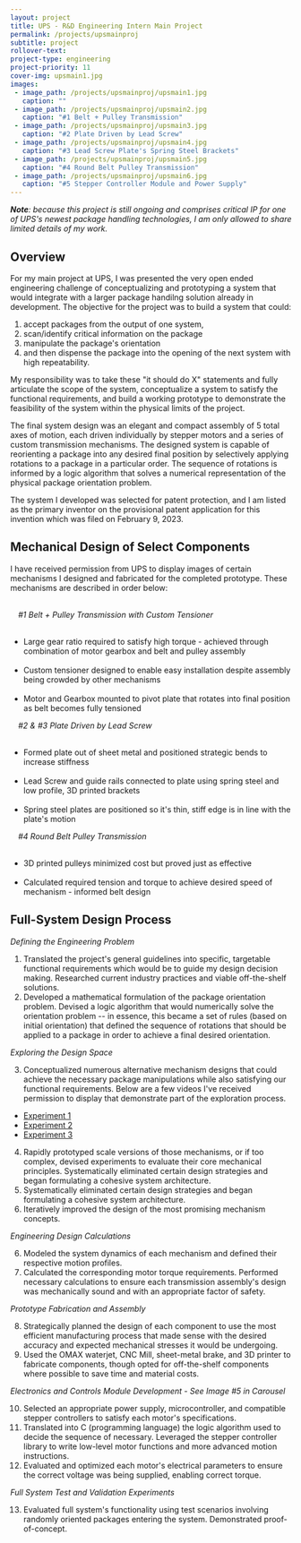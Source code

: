 ```yaml
---
layout: project
title: UPS - R&D Engineering Intern Main Project
permalink: /projects/upsmainproj
subtitle: project
rollover-text:
project-type: engineering
project-priority: 11
cover-img: upsmain1.jpg
images:
 - image_path: /projects/upsmainproj/upsmain1.jpg
   caption: ""
 - image_path: /projects/upsmainproj/upsmain2.jpg
   caption: "#1 Belt + Pulley Transmission"
 - image_path: /projects/upsmainproj/upsmain3.jpg
   caption: "#2 Plate Driven by Lead Screw"
 - image_path: /projects/upsmainproj/upsmain4.jpg
   caption: "#3 Lead Screw Plate's Spring Steel Brackets"
 - image_path: /projects/upsmainproj/upsmain5.jpg
   caption: "#4 Round Belt Pulley Transmission"
 - image_path: /projects/upsmainproj/upsmain6.jpg
   caption: "#5 Stepper Controller Module and Power Supply"
---
```

<span style="font-style:oblique"><b>Note</b>: because this project is still ongoing and comprises critical IP for one of UPS's newest package handling technologies, I am only allowed to share limited details of my work.</span>

## Overview
For my main project at UPS, I was presented the very open ended engineering challenge of conceptualizing and prototyping a system that would integrate with a larger package handilng solution already in development. The objective for the project was to build a system that could:
1.  accept packages from the output of one system,
2.  scan/identify critical information on the package
3.  manipulate the package's orientation
4.  and then dispense the package into the opening of the next system with high repeatability.

My responsibility was to take these "it should do X" statements and fully articulate the scope of the system, conceptualize a system to satisfy the functional requirements, and build a working prototype to demonstrate the feasibility of the system within the physical limits of the project.

 The final system design was an elegant and compact assembly of 5 total axes of motion, each driven individually by stepper motors and a series of custom transmission mechanisms. The designed system is capable of reorienting a package into any desired final position by selectively applying rotations to a package in a particular order. The sequence of rotations is informed by a logic algorithm that solves a numerical representation of the physical package orientation problem.

The system I developed was selected for patent protection, and I am listed as the primary inventor on the provisional patent application for this invention which was filed on February 9, 2023.

## Mechanical Design of Select Components

I have received permission from UPS to display images of certain mechanisms I designed and fabricated for the completed prototype. These mechanisms are described in order below:<br><br>

<span style="font-style:oblique; font-weight:415;">&emsp;#1 Belt + Pulley Transmission with Custom Tensioner</span>
<ul>
    &emsp;<li>Large gear ratio required to satisfy high torque - achieved through combination of motor gearbox and belt and pulley assembly</li>
    &emsp;<li>Custom tensioner designed to enable easy installation despite assembly being crowded by other mechanisms</li>
    &emsp;&emsp;<li>Motor and Gearbox mounted to pivot plate that rotates into final position as belt becomes fully tensioned</li>
</ul>

<span style="font-style:oblique; font-weight:415;">&emsp;#2 & #3 Plate Driven by Lead Screw</span>
<ul>
    &emsp;<li>Formed plate out of sheet metal and positioned strategic bends to increase stiffness</li>
    &emsp;<li>Lead Screw and guide rails connected to plate using spring steel and low profile, 3D printed brackets</li>
    &emsp;&emsp;<li>Spring steel plates are positioned so it's thin, stiff edge is in line with the plate's motion</li>
</ul>

<span style="font-style:oblique; font-weight:415;">&emsp;#4 Round Belt Pulley Transmission</span>
<ul>
    &emsp;<li>3D printed pulleys minimized cost but proved just as effective</li>
    &emsp;<li>Calculated required tension and torque to achieve desired speed of mechanism - informed belt design</li>
</ul>

## Full-System Design Process 

<span style="font-style:oblique; font-weight:415;">Defining the Engineering Problem</span>

1.  Translated the project's general guidelines into specific, targetable functional requirements which would be to guide my design decision making. Researched current industry practices and viable off-the-shelf solutions.
2.  Developed a mathematical formulation of the package orientation problem. Devised a logic algorithm that would numerically solve the orientation problem -- in essence, this became a set of rules (based on initial orientation) that defined the sequence of rotations that should be applied to a package in order to achieve a final desired orientation.

<span style="font-style:oblique; font-weight:415;">Exploring the Design Space</span>

3. Conceptualized numerous alternative mechanism designs that could achieve the necessary package manipulations while also satisfying our functional requirements. Below are a few videos I've received permission to display that demonstrate part of the exploration process.
* [Experiment 1](/projects/upsmainproj/upsmain7.mp4)
* [Experiment 2](/projects/upsmainproj/upsmain8.mp4)
* [Experiment 3](/projects/upsmainproj/upsmain9.mp4)
4. Rapidly prototyped scale versions of those mechanisms, or if too complex, devised experiments to evaluate their core mechanical principles. Systematically eliminated certain design strategies and began formulating a cohesive system architecture.
5. Systematically eliminated certain design strategies and began formulating a cohesive system architecture. 
6. Iteratively improved the design of the most promising mechanism concepts.

<span style="font-style:oblique; font-weight:415;">Engineering Design Calculations</span>

6. Modeled the system dynamics of each mechanism and defined their respective motion profiles.
7. Calculated the corresponding motor torque requirements. Performed necessary calculations to ensure each transmission assembly's design was mechanically sound and with an appropriate factor of safety. 

<span style="font-style:oblique; font-weight:415;">Prototype Fabrication and Assembly</span>

8. Strategically planned the design of each component to use the most efficient manufacturing process that made sense with the desired accuracy and expected mechanical stresses it would be undergoing.
9. Used the OMAX waterjet, CNC Mill, sheet-metal brake, and 3D printer to fabricate components, though opted for off-the-shelf components where possible to save time and material costs. 

<span style="font-style:oblique; font-weight:415;">Electronics and Controls Module Development - See Image #5 in Carousel</span>

10. Selected an appropriate power supply, microcontroller, and compatible stepper controllers to satisfy each motor's specifications. 
11. Translated into C (programming language) the logic algorithm used to decide the sequence of necessary. Leveraged the stepper controller library to write low-level motor functions and more advanced motion instructions.
12. Evaluated and optimized each motor's electrical parameters to ensure the correct voltage was being supplied, enabling correct torque.

<span style="font-style:oblique; font-weight:415;">Full System Test and Validation Experiments</span>

13. Evaluated full system's functionality using test scenarios involving randomly oriented packages entering the system. Demonstrated proof-of-concept. 






